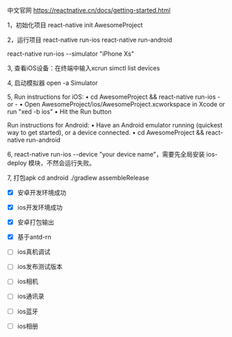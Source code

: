 中文官网
https://reactnative.cn/docs/getting-started.html

1，初始化项目
react-native init AwesomeProject

2，运行项目  react-native run-ios    react-native run-android

react-native run-ios --simulator "iPhone Xs"

3, 查看iOS设备：在终端中输入xcrun simctl list devices

4, 启动模拟器  open -a Simulator

5,   Run instructions for iOS:
    • cd AwesomeProject && react-native run-ios
    - or -
    • Open AwesomeProject/ios/AwesomeProject.xcworkspace in Xcode or run "xed -b ios"
    • Hit the Run button

  Run instructions for Android:
    • Have an Android emulator running (quickest way to get started), or a device connected.
    • cd AwesomeProject && react-native run-android

6, react-native run-ios --device "your device name"，需要先全局安装 ios-deploy 模块，不然会运行失败。

7, 打包apk 
     cd android
     ./gradlew assembleRelease


- [x] 安卓开发环境成功
- [x] ios开发环境成功
- [x] 安卓打包输出
- [x] 基于antd-rn
- [ ] ios真机调试
- [ ] ios发布测试版本
- [ ] ios相机
- [ ] ios通讯录
- [ ] ios蓝牙
- [ ] ios相册

